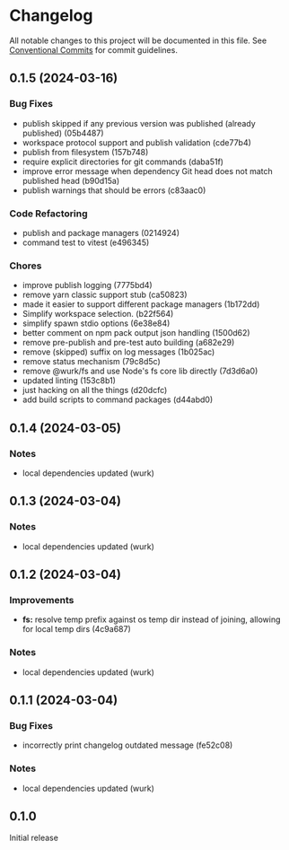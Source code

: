 # Changelog

All notable changes to this project will be documented in this file.
See [Conventional Commits](https://conventionalcommits.org) for commit guidelines.

## 0.1.5 (2024-03-16)

### Bug Fixes

- publish skipped if any previous version was published (already published) (05b4487)
- workspace protocol support and publish validation (cde77b4)
- publish from filesystem (157b748)
- require explicit directories for git commands (daba51f)
- improve error message when dependency Git head does not match published head (b90d15a)
- publish warnings that should be errors (c83aac0)

### Code Refactoring

- publish and package managers (0214924)
- command test to vitest (e496345)

### Chores

- improve publish logging (7775bd4)
- remove yarn classic support stub (ca50823)
- made it easier to support different package managers (1b172dd)
- Simplify workspace selection. (b22f564)
- simplify spawn stdio options (6e38e84)
- better comment on npm pack output json handling (1500d62)
- remove pre-publish and pre-test auto building (a682e29)
- remove (skipped) suffix on log messages (1b025ac)
- remove status mechanism (79c8d5c)
- remove @wurk/fs and use Node's fs core lib directly (7d3d6a0)
- updated linting (153c8b1)
- just hacking on all the things (d20dcfc)
- add build scripts to command packages (d44abd0)

## 0.1.4 (2024-03-05)

### Notes

- local dependencies updated (wurk)

## 0.1.3 (2024-03-04)

### Notes

- local dependencies updated (wurk)

## 0.1.2 (2024-03-04)

### Improvements

- **fs:** resolve temp prefix against os temp dir instead of joining, allowing for local temp dirs (4c9a687)

### Notes

- local dependencies updated (wurk)

## 0.1.1 (2024-03-04)

### Bug Fixes

- incorrectly print changelog outdated message (fe52c08)

### Notes

- local dependencies updated (wurk)

## 0.1.0

Initial release
